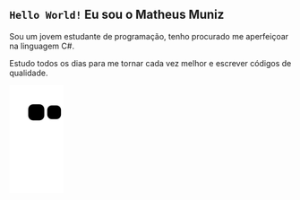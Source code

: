 ## ```Hello World!``` Eu sou o Matheus Muniz

Sou um jovem estudante de programação, tenho procurado me aperfeiçoar na linguagem C#.

Estudo todos os dias para me tornar cada vez melhor e escrever códigos de qualidade.

![Snake animation](https://github.com/mmuniz33/mmuniz33/blob/output/github-contribution-grid-snake.svg)
